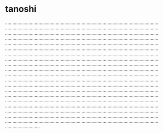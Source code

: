 # tanoshi
............................................................................................................................................................................................................................................................................................................................................................................................................................................................................................................................................................................................................................................................................................................................................................................................................................................................................................................................................................................................................................................................................................................................................................................................................................................................................................................................................................................................................................................................................................................................................................................................................................................................................................................................................................................................................................................................................................................................................................................................................................................................................................................................................................................................................................................................................................................................................................................................................................................................................................................................................................................................................